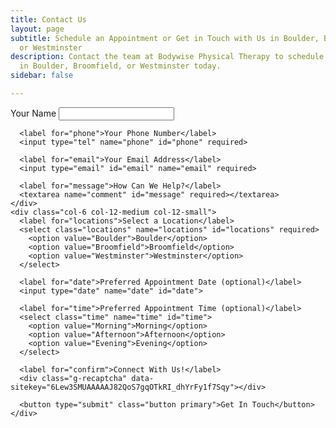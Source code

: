 ```yaml
---
title: Contact Us
layout: page
subtitle: Schedule an Appointment or Get in Touch with Us in Boulder, Broomfield,
  or Westminster
description: Contact the team at Bodywise Physical Therapy to schedule your appointment
  in Boulder, Broomfield, or Westminster today.
sidebar: false

---
```

<!-- Google reCAPTCHA -->
<script src="https://www.google.com/recaptcha/api.js" async defer></script>

<!-- Bodywise PT Contact Form (via Basin) -->
<form accept-charset="UTF-8" name="Bodywise PT Contact Form" action="https://usebasin.com/f/e1ce584f529c" enctype="multipart/form-data" method="POST">
  <div class="row">
    <div class="col-6 col-12-medium col-12-small">
      <label for="name">Your Name</label>
      <input type="text" name="name" id="name" required>

      <label for="phone">Your Phone Number</label>
      <input type="tel" name="phone" id="phone" required>

      <label for="email">Your Email Address</label>
      <input type="email" id="email" name="email" required>

      <label for="message">How Can We Help?</label>
      <textarea name="comment" id="message" required></textarea>
    </div>
    <div class="col-6 col-12-medium col-12-small">
      <label for="locations">Select a Location</label>
      <select class="locations" name="locations" id="locations" required>
        <option value="Boulder">Boulder</option>
        <option value="Broomfield">Broomfield</option>
        <option value="Westminster">Westminster</option>
      </select>

      <label for="date">Preferred Appointment Date (optional)</label>
      <input type="date" name="date" id="date">

      <label for="time">Preferred Appointment Time (optional)</label>
      <select class="time" name="time" id="time">
        <option value="Morning">Morning</option>
        <option value="Afternoon">Afternoon</option>
        <option value="Evening">Evening</option>
      </select>

      <label for="confirm">Connect With Us!</label>
      <div class="g-recaptcha" data-sitekey="6Lew3SMUAAAAAJ82QoS7gqOTkRI_dhYrFy1f7Sqy"></div>

      <button type="submit" class="button primary">Get In Touch</button>
    </div>
  </div>  
</form>